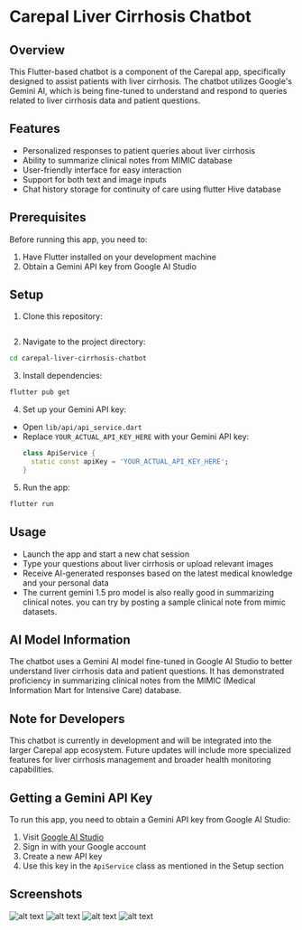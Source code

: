 # Carepal Liver Cirrhosis Chatbot

## Overview

This Flutter-based chatbot is a component of the Carepal app, specifically designed to assist patients with liver cirrhosis. The chatbot utilizes Google's Gemini AI, which is being fine-tuned to understand and respond to queries related to liver cirrhosis data and patient questions.

## Features

- Personalized responses to patient queries about liver cirrhosis
- Ability to summarize clinical notes from MIMIC database
- User-friendly interface for easy interaction
- Support for both text and image inputs
- Chat history storage for continuity of care using flutter Hive database

## Prerequisites

Before running this app, you need to:

1. Have Flutter installed on your development machine
2. Obtain a Gemini API key from Google AI Studio

## Setup

1. Clone this repository:

```bash

```

2. Navigate to the project directory:

```bash
cd carepal-liver-cirrhosis-chatbot
```
3. Install dependencies:

```bash
flutter pub get
```
4. Set up your Gemini API key:

- Open `lib/api/api_service.dart`
- Replace `YOUR_ACTUAL_API_KEY_HERE` with your Gemini API key:
  ```dart
  class ApiService {
    static const apiKey = 'YOUR_ACTUAL_API_KEY_HERE';
  }
  ```

5. Run the app:
```bash
flutter run
```

## Usage

- Launch the app and start a new chat session
- Type your questions about liver cirrhosis or upload relevant images
- Receive AI-generated responses based on the latest medical knowledge and your personal data
- The current gemini 1.5 pro model is also really good in summarizing clinical notes. you can try by posting a sample clinical note from mimic datasets.

## AI Model Information

The chatbot uses a Gemini AI model fine-tuned in Google AI Studio to better understand liver cirrhosis data and patient questions. It has demonstrated proficiency in summarizing clinical notes from the MIMIC (Medical Information Mart for Intensive Care) database.

## Note for Developers

This chatbot is currently in development and will be integrated into the larger Carepal app ecosystem. Future updates will include more specialized features for liver cirrhosis management and broader health monitoring capabilities.

## Getting a Gemini API Key

To run this app, you need to obtain a Gemini API key from Google AI Studio:

1. Visit [Google AI Studio](https://makersuite.google.com/app/apikey)
2. Sign in with your Google account
3. Create a new API key
4. Use this key in the `ApiService` class as mentioned in the Setup section

## Screenshots
![alt text](<Screenshot 2024-09-30 at 9.36.43 PM.png>) ![alt text](<Screenshot 2024-09-30 at 9.36.52 PM.png>) ![alt text](<Screenshot 2024-09-30 at 9.37.02 PM.png>) ![alt text](<Screenshot 2024-09-30 at 9.37.41 PM.png>)



